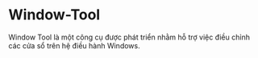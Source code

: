 # Window-Tool
Window Tool là một công cụ được phát triển nhằm hỗ trợ việc điều chỉnh các cửa sổ trên hệ điều hành Windows.
